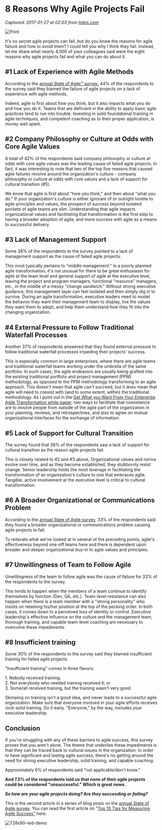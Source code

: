 # 8 Reasons Why Agile Projects Fail

_Captured: 2017-01-27 at 02:03 from [linkis.com](http://linkis.com/blog.versionone.com/Sk3Oi?next=11&page=12)_

![Print](https://blog.versionone.com/wp-content/uploads/2015/04/Leading-Causes-of-Failed-Agile-Projects-e1428516075321.jpg)

It's no secret agile projects can fail, but do you know the reasons for agile failure and how to avoid them? I could tell you why I think they fail. Instead, let me share what nearly 4,000 of your colleagues said were the eight reasons why agile projects fail and what you can do about it.

## **#1 Lack of Experience with Agile Methods**

According to the [annual State of Agile™ survey](http://goo.gl/6zKbdg), 44% of the respondents to the survey said they blamed the failure of agile projects on a lack of experience with agile methods.

Indeed, agile is first about how you think, but it also impacts what you do and how you do it. Teams that are deficient in the ability to apply basic agile practices tend to run into trouble. Investing in solid foundational training in agile techniques, and competent coaching as to their proper application, is money well spent.

## **#2 Company Philosophy or Culture at Odds with Core Agile Values**

A total of 42% of the respondents said company philosophy or culture at odds with core agile values was the leading cause of failed agile projects. In fact, it was interesting to note that two of the top five reasons that caused agile failures revolve around the organization's culture - company philosophy or culture at odds with core values and a lack of support for cultural transition (#5).

We know that agile is first about "how you think," and then about "what you do." If your organization's culture is either ignorant of or outright hostile to agile principles and values, the prospect of success beyond isolated pockets of agile teams are slim. Understanding that agile impacts organizational values and facilitating that transformation is the first step to having a broader adoption of agile, and more success with agile as a means to successful delivery.

## **#3 Lack of Management Support**

Some 38% of the respondents to the survey pointed to a lack of management support as the cause of failed agile projects.

This most typically pertains to "middle management." In a poorly planned agile transformation, it's not unusual for there to be great enthusiasm for agile at the team level and general support of agile at the executive level, leaving the project and program managers, functional "resource" managers, etc., in the middle of a messy "change sandwich." Without strong executive guidance, this management layer can feel isolated and then simply dig in to survive. During an agile transformation, executive leaders need to model the behavior they want their management team to display, live the values they want them to adopt, and help them understand how they fit into the changing organization.

## **#4 External Pressure to Follow Traditional Waterfall Processes**

Another 37% of respondents answered that they found external pressure to follow traditional waterfall processes impeding their projects' success.

This is especially common in large enterprises, where there are agile teams and traditional waterfall teams working under the umbrella of the same portfolio. In such cases, the agile endeavors are usually being grafted into the existing traditional portfolio and project management (PPM) methodology, as opposed to the PPM methodology transforming to an agile approach. This doesn't mean that agile can't succeed, but it does mean that agile will need to coexist with (and to some extent, within) the traditional methodology. As I point out in the [Get What you Want From Your Enterprise Agile Transformation white paper](http://info.versionone.com/Enterprise-Agile-Transformation-whitepaper.html), two ways to facilitate that coexistence are to involve people from outside of the agile part of the organization in your planning, reviews, and retrospectives, and also to agree on mutual organizational interfaces for the exchange of information.

## **#5 Lack of Support for Cultural Transition**

The survey found that 36% of the respondents saw a lack of support for cultural transition as the reason agile projects fail.

This is closely related to #2 and #3 above, Organizational values and norms evolve over time, and as they become established, they stubbornly resist change. Senior leadership holds the most leverage in facilitating the transformation of an organization's culture to one that embraces agile. Tangible, active involvement at the executive level is critical to cultural transformation.

## **#6 A Broader Organizational or Communications Problem**

According to the [annual State of Agile survey](http://goo.gl/6zKbdg), 33% of the respondents said they found a broader organizational or communications problem causing agile projects to fail.

To reiterate what we've looked at in several of the preceding points, agile's effectiveness beyond one-off teams here and there is dependent upon broader and deeper organizational buy-in to agile values and principles.

## **#7 Unwillingness of Team to Follow Agile**

Unwillingness of the team to follow agile was the cause of failure for 33% of the respondents to the survey.

This tends to happen when the members of a team continue to identify themselves by function (Dev, QA, etc.). Team-level resistance can also happen when there is a team member with a "strong personality" who insists on retaining his/her position at the top of the pecking order. In both cases, it comes down to a perceived loss of identity or control. Executive leadership's effective influence on the culture and the management team, thorough training, and capable team-level coaching are necessary to overcome these impediments.

## **#8 Insufficient training**

Some 30% of the respondents to the survey said they blamed insufficient training for failed agile projects.

"Insufficient training" comes in three flavors:

1\. Nobody received training;  
2\. Not everybody who needed training received it; or  
3\. Some/all received training, but the training wasn't very good.

Skimping on training isn't a good idea, and never leads to a successful agile organization. Make sure that everyone involved in your agile efforts receives rock-solid training. Do it early. "Everyone," by the way, includes your executive leadership.

## **Conclusion**

If you're struggling with any of these barriers to agile success, this survey proves that you aren't alone. The theme that underlies these impediments is that they can be traced back to cultural issues in the organization. In order to have significant and lasting agile success, there's no getting around the need for strong executive leadership, solid training, and capable coaching.

Approximately 6% of respondents said "not applicable/don't know."

**And 7.5% of the respondents told us that none of their agile projects could be considered "unsuccessful." Which is great news.**

**_So how are your agile projects doing? Are they succeeding or failing?_**

This is the second article in a series of blog posts on the [annual State of Agile survey](http://goo.gl/6zKbdg). You can read the first article on "[Top 10 Tips for Measuring Agile Success"](https://blog.versionone.com/top-10-tips-agile-success/) here.

![728x90-red-demo](https://blog.versionone.com/wp-content/uploads/2016/12/728x90-RED-Demo.jpg)
